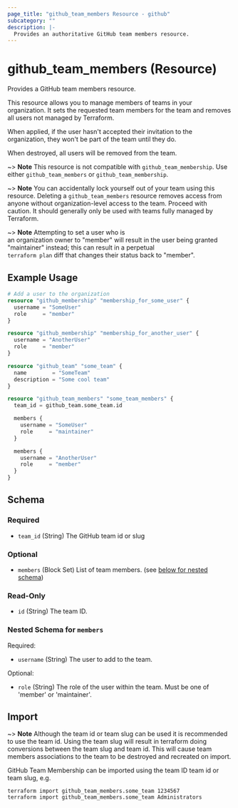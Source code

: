 ```yaml
---
page_title: "github_team_members Resource - github"
subcategory: ""
description: |-
  Provides an authoritative GitHub team members resource.
---
```


# github_team_members (Resource)

Provides a GitHub team members resource.

This resource allows you to manage members of teams in your organization. It sets the requested team members for the team and removes all users not managed by Terraform.

When applied, if the user hasn't accepted their invitation to the organization, they won't be part of the team until they do.

When destroyed, all users will be removed from the team.

~> **Note** This resource is not compatible with `github_team_membership`. Use either `github_team_members` or `github_team_membership`.

~> **Note** You can accidentally lock yourself out of your team using this resource. Deleting a `github_team_members` resource removes access from anyone without organization-level access to the team. Proceed with caution. It should generally only be used with teams fully managed by Terraform.

~> **Note** Attempting to set a user who is an organization owner to "member" will result in the user being granted "maintainer" instead; this can result in a perpetual `terraform plan` diff that changes their status back to "member".

## Example Usage

```terraform
# Add a user to the organization
resource "github_membership" "membership_for_some_user" {
  username = "SomeUser"
  role     = "member"
}

resource "github_membership" "membership_for_another_user" {
  username = "AnotherUser"
  role     = "member"
}

resource "github_team" "some_team" {
  name        = "SomeTeam"
  description = "Some cool team"
}

resource "github_team_members" "some_team_members" {
  team_id = github_team.some_team.id

  members {
    username = "SomeUser"
    role     = "maintainer"
  }

  members {
    username = "AnotherUser"
    role     = "member"
  }
}
```

<!-- schema generated by tfplugindocs -->
## Schema

### Required

- `team_id` (String) The GitHub team id or slug

### Optional

- `members` (Block Set) List of team members. (see [below for nested schema](#nestedblock--members))

### Read-Only

- `id` (String) The team ID.

<a id="nestedblock--members"></a>
### Nested Schema for `members`

Required:

- `username` (String) The user to add to the team.

Optional:

- `role` (String) The role of the user within the team. Must be one of 'member' or 'maintainer'.

## Import

~> **Note** Although the team id or team slug can be used it is recommended to use the team id. Using the team slug will result in terraform doing conversions between the team slug and team id. This will cause team members associations to the team to be destroyed and recreated on import.

GitHub Team Membership can be imported using the team ID team id or team slug, e.g.

```shell
terraform import github_team_members.some_team 1234567
terraform import github_team_members.some_team Administrators
```
